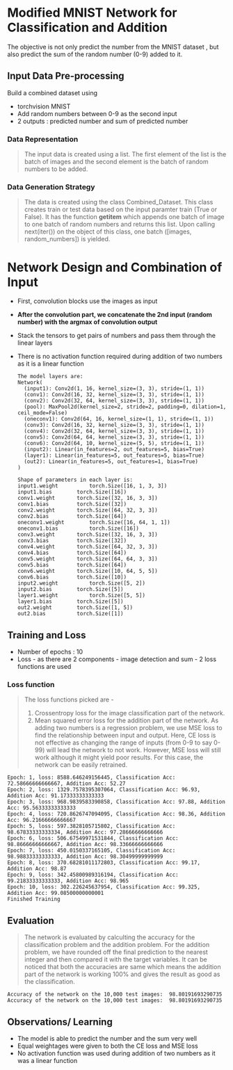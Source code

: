 # Modified MNIST Network for Classification and Addition

The objective is not only predict the number from the MNIST dataset , but also predict the sum of the random number (0-9) added to it.

## Input Data Pre-processing

Build a combined dataset using

*  torchvision MNIST
*  Add random numbers between 0-9 as the second input
*  2 outputs : predicted number and sum of predicted number

### Data Representation
> The input data is created using a list. The first element of the list is the batch of images and the second element is the batch of random numbers to be added.

### Data Generation Strategy
> The data is created using the class Combined_Dataset. This class creates train or test data based on the input paramter train (True or False). It has the function __getitem__ which appends one batch of image to one batch of random numbers and returns this list. Upon calling next(iter()) on the object of this class, one batch ([images, random_numbers]) is yielded.

# Network Design and Combination of Input

* First, convolution blocks use the images as input
* **After the convolution part, we concatenate the 2nd input (random number) with the argmax of convolution output**
* Stack the tensors to get pairs of numbers and pass them through the linear layers
* There is no activation function required during addition of two numbers as it is a linear function

  ```
  The model layers are: 
  Network(
    (input1): Conv2d(1, 16, kernel_size=(3, 3), stride=(1, 1))
    (conv1): Conv2d(16, 32, kernel_size=(3, 3), stride=(1, 1))
    (conv2): Conv2d(32, 64, kernel_size=(3, 3), stride=(1, 1))
    (pool): MaxPool2d(kernel_size=2, stride=2, padding=0, dilation=1, ceil_mode=False)
    (oneconv1): Conv2d(64, 16, kernel_size=(1, 1), stride=(1, 1))
    (conv3): Conv2d(16, 32, kernel_size=(3, 3), stride=(1, 1))
    (conv4): Conv2d(32, 64, kernel_size=(3, 3), stride=(1, 1))
    (conv5): Conv2d(64, 64, kernel_size=(3, 3), stride=(1, 1))
    (conv6): Conv2d(64, 10, kernel_size=(5, 5), stride=(1, 1))
    (input2): Linear(in_features=2, out_features=5, bias=True)
    (layer1): Linear(in_features=5, out_features=5, bias=True)
    (out2): Linear(in_features=5, out_features=1, bias=True)
  )

  Shape of parameters in each layer is: 
  input1.weight 		 torch.Size([16, 1, 3, 3])
  input1.bias 		 torch.Size([16])
  conv1.weight 		 torch.Size([32, 16, 3, 3])
  conv1.bias 		 torch.Size([32])
  conv2.weight 		 torch.Size([64, 32, 3, 3])
  conv2.bias 		 torch.Size([64])
  oneconv1.weight 		 torch.Size([16, 64, 1, 1])
  oneconv1.bias 		 torch.Size([16])
  conv3.weight 		 torch.Size([32, 16, 3, 3])
  conv3.bias 		 torch.Size([32])
  conv4.weight 		 torch.Size([64, 32, 3, 3])
  conv4.bias 		 torch.Size([64])
  conv5.weight 		 torch.Size([64, 64, 3, 3])
  conv5.bias 		 torch.Size([64])
  conv6.weight 		 torch.Size([10, 64, 5, 5])
  conv6.bias 		 torch.Size([10])
  input2.weight 		 torch.Size([5, 2])
  input2.bias 		 torch.Size([5])
  layer1.weight 		 torch.Size([5, 5])
  layer1.bias 		 torch.Size([5])
  out2.weight 		 torch.Size([1, 5])
  out2.bias 		 torch.Size([1])
  ```
 
## Training and Loss

* Number of epochs : 10
* Loss - as there are 2 components - image detection and sum - 2 loss functions are used 

### Loss function
> The loss functions picked are -
> 1. Crossentropy loss for the image classification part of the network.
> 2. Mean squared error loss for the addition part of the network. As adding two numbers is a regression problem, we use MSE loss to find the relationship between input and output. Here, CE loss is not effective as changing the range of inputs (from 0-9 to say 0-99) will lead the network to not work. However, MSE loss will still work although it might yield poor results. For this case, the network can be easily retrained.


  ```
  Epoch: 1, loss: 8588.646249156445, Classification Acc: 72.58666666666667, Addition Acc: 52.27
  Epoch: 2, loss: 1329.7578395307064, Classification Acc: 96.93, Addition Acc: 91.17333333333333
  Epoch: 3, loss: 968.9839583390858, Classification Acc: 97.88, Addition Acc: 95.56333333333333
  Epoch: 4, loss: 720.8626747094095, Classification Acc: 98.36, Addition Acc: 96.21666666666667
  Epoch: 5, loss: 597.3828105715802, Classification Acc: 98.67833333333334, Addition Acc: 97.28666666666666
  Epoch: 6, loss: 506.67549971531844, Classification Acc: 98.86666666666667, Addition Acc: 98.33666666666666
  Epoch: 7, loss: 450.0150337165105, Classification Acc: 98.98833333333333, Addition Acc: 98.30499999999999
  Epoch: 8, loss: 370.68281011172803, Classification Acc: 99.17, Addition Acc: 98.87
  Epoch: 9, loss: 342.45800989316194, Classification Acc: 99.21833333333333, Addition Acc: 98.965
  Epoch: 10, loss: 302.226245637954, Classification Acc: 99.325, Addition Acc: 99.08500000000001
  Finished Training

  ```

## Evaluation
> The network is evaluated by calculting the accuracy for the classification problem and the addition problem. For the addition problem, we have rounded off the final prediction to the nearest integer and then compared it with the target variables. It can be noticed that both the accuracies are same which means the addition part of the network is working 100% and gives the result as good as the classification.
```
Accuracy of the network on the 10,000 test images:  98.80191693290735
Accuracy of the network on the 10,000 test images:  98.80191693290735
```


## Observations/ Learning

* The model is able to predict the number and the sum very well
* Equal weightages were given to both the CE loss and MSE loss
* No activation function was used during addition of two numbers as it was a linear function
